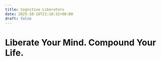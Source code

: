 ```yaml
---
title: Cognitive Liberators
date: 2025-10-16T21:18:31+08:00
draft: false
---
```


# Liberate Your Mind. Compound Your Life.
